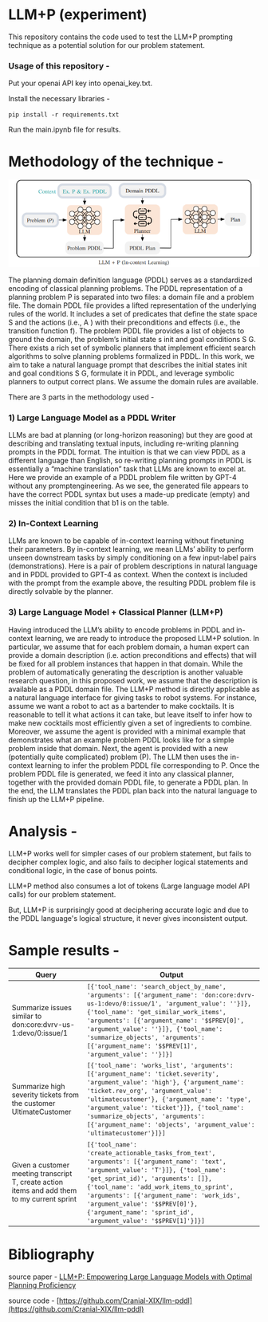 # LLM+P (experiment)

This repository contains the code used to test the LLM+P prompting technique as a potential solution for our problem statement. 

### Usage of this repository - 

Put your openai API key into openai_key.txt. 

Install the necessary libraries - 

`pip install -r requirements.txt`

Run the main.ipynb file for results. 

# Methodology of the technique - 

![Alt text](images/image.png)

The planning domain definition language (PDDL) serves as a standardized encoding of classical planning problems. The PDDL representation of a planning problem P is separated into two files: a domain file and a problem file. The domain PDDL file provides a lifted representation of the underlying rules of the world. It includes a set of predicates that define the state space S and the actions (i.e., A ) with their preconditions and effects (i.e., the transition function f). The problem PDDL file provides a list of objects to ground the domain, the problem’s initial state s init and goal conditions S G. There exists a rich set of symbolic planners that implement efficient search algorithms to solve planning problems formalized in PDDL. In this work, we aim to take a natural language prompt that describes the initial states init and goal conditions S G, formulate it in PDDL, and leverage symbolic planners to output correct plans. We assume the domain rules are available.

There are 3 parts in the methodology used - 

### 1) Large Language Model as a PDDL Writer
LLMs are bad at planning (or long-horizon reasoning) but they are good at describing and translating textual inputs, including re-writing planning prompts in the PDDL format. The intuition is that we can view PDDL as a different language than English, so re-writing planning prompts in PDDL is essentially a “machine translation” task that LLMs are known to excel at. Here we provide an example of a
PDDL problem file written by GPT-4 without any promptengineering. As we see, the generated file appears to have the correct PDDL syntax but uses a made-up predicate (empty) and misses the initial condition that b1 is on the table.

### 2) In-Context Learning
LLMs are known to be capable of in-context learning without finetuning their parameters. By in-context learning, we mean LLMs’ ability to perform unseen downstream tasks by simply conditioning on a few input-label pairs (demonstrations). Here is a pair of problem descriptions in natural language and in PDDL provided to GPT-4 as context. When the context is included with the prompt from the example above, the resulting PDDL problem file is directly solvable by the planner.

### 3) Large Language Model + Classical Planner (LLM+P)
Having introduced the LLM’s ability to encode problems in PDDL and in-context learning, we are ready to introduce the proposed LLM+P solution. In particular, we assume that for each problem domain, a human expert can provide a domain description (i.e. action preconditions and effects) that will be fixed for all problem
instances that happen in that domain. While the problem of automatically generating the description is another valuable research question, in this proposed work, we assume that the description is available as a PDDL domain file. The LLM+P method is directly applicable as a natural language interface for giving tasks to robot systems. For instance, assume we want a robot to act as a bartender to make cocktails. It is reasonable to tell it what actions it can take, but leave itself to infer how to make new cocktails most efficiently given a set of ingredients to combine. Moreover, we assume the
agent is provided with a minimal example that demonstrates what an example problem PDDL looks like for a simple problem inside that domain. Next, the agent is provided with a new (potentially quite complicated) problem (P). The LLM then uses the in-context learning to infer the problem PDDL file corresponding to P. Once the problem PDDL file is generated, we feed it into any classical planner, together with the provided domain PDDL file, to generate a PDDL plan. In the end, the LLM translates the PDDL plan back into the natural language to finish up the LLM+P pipeline.

# Analysis -

LLM+P works well for simpler cases of our problem statement, but fails to decipher complex logic, and also fails to decipher logical statements and conditional logic, in the case of bonus points. 

LLM+P method also consumes a lot of tokens (Large language model API calls) for our problem statement. 

But, LLM+P is surprisingly good at deciphering accurate logic and due to the PDDL language's logical structure, it never gives inconsistent output. 

# Sample results - 

| Query                             | Output |
|-----------------------------------|--------|
| Summarize issues similar to don:core:dvrv-us-1:devo/0:issue/1 | ```[{'tool_name': 'search_object_by_name', 'arguments': [{'argument_name': 'don:core:dvrv-us-1:devo/0:issue/1', 'argument_value': ''}]}, {'tool_name': 'get_similar_work_items', 'arguments': [{'argument_name': '$$PREV[0]', 'argument_value': ''}]}, {'tool_name': 'summarize_objects', 'arguments': [{'argument_name': '$$PREV[1]', 'argument_value': ''}]}]``` | 
| Summarize high severity tickets from the customer UltimateCustomer | ```[{'tool_name': 'works_list', 'arguments': [{'argument_name': 'ticket.severity', 'argument_value': 'high'}, {'argument_name': 'ticket.rev_org', 'argument_value': 'ultimatecustomer'}, {'argument_name': 'type', 'argument_value': 'ticket'}]}, {'tool_name': 'summarize_objects', 'arguments': [{'argument_name': 'objects', 'argument_value': 'ultimatecustomer'}]}]``` | 
| Given a customer meeting transcript T, create action items and add them to my current sprint | ```[{'tool_name': 'create_actionable_tasks_from_text', 'arguments': [{'argument_name': 'text', 'argument_value': 'T'}]}, {'tool_name': 'get_sprint_id)', 'arguments': []}, {'tool_name': 'add_work_items_to_sprint', 'arguments': [{'argument_name': 'work_ids', 'argument_value': '$$PREV[0]'}, {'argument_name': 'sprint_id', 'argument_value': '$$PREV[1]'}]}]``` | 

# Bibliography

source paper - [LLM+P: Empowering Large Language Models with Optimal Planning Proficiency](https://arxiv.org/pdf/2304.11477.pdf)

source code - [https://github.com/Cranial-XIX/llm-pddl](https://github.com/Cranial-XIX/llm-pddl)
